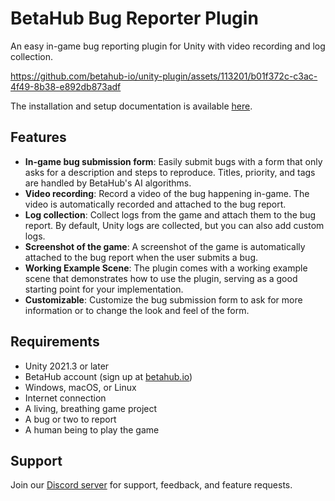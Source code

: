# BetaHub Bug Reporter Plugin

An easy in-game bug reporting plugin for Unity with video recording and log collection.

https://github.com/betahub-io/unity-plugin/assets/113201/b01f372c-c3ac-4f49-8b38-e892db873adf

The installation and setup documentation is available [here](https://www.betahub.io/docs/integration-guides/).

## Features

- **In-game bug submission form**: Easily submit bugs with a form that only asks for a description and steps to reproduce. Titles, priority, and tags are handled by BetaHub's AI algorithms.
- **Video recording**: Record a video of the bug happening in-game. The video is automatically recorded and attached to the bug report.
- **Log collection**: Collect logs from the game and attach them to the bug report. By default, Unity logs are collected, but you can also add custom logs.
- **Screenshot of the game**: A screenshot of the game is automatically attached to the bug report when the user submits a bug.
- **Working Example Scene**: The plugin comes with a working example scene that demonstrates how to use the plugin, serving as a good starting point for your implementation.
- **Customizable**: Customize the bug submission form to ask for more information or to change the look and feel of the form.

## Requirements

- Unity 2021.3 or later
- BetaHub account (sign up at [betahub.io](https://www.betahub.io))
- Windows, macOS, or Linux
- Internet connection
- A living, breathing game project
- A bug or two to report
- A human being to play the game

## Support

Join our [Discord server](https://discord.gg/g2wpRtG) for support, feedback, and feature requests.
